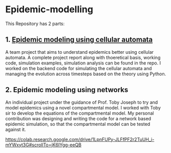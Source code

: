 # Epidemic-modelling
This Repository has 2 parts:
## 1. [Epidemic modeling using cellular automata](https://github.com/astitva1905/Epidemic-modelling/blob/main/Project%20Report%20-%20Modeling%20Epidemics%20Using%20Networks%20(1).pdf)
A team project that aims to understand epidemics better using cellular automata.
A complete project report along with thoeretical basis, working code, simulation examples, simulation analysis can be found in the repo. I worked on the backend code for simulating the cellular automata and managing the evolution across timesteps based on the theory using Python.

## 2. Epidemic modeling using networks 
An individual project under the guidance of Prof. Toby Joseph to try and model epidemics using a novel compartmental model. I worked with Toby sir to develop the equations of the compartmental model. My personal contribution was designing and writing the code for a network based epidemic simulation, so that the compartmental model can be tested against it.

https://colab.research.google.com/drive/1LpnFUPy-JLFfPF2r2TuUH_i-mYWxyt3G#scrollTo=jK6IYgg-eeQB


